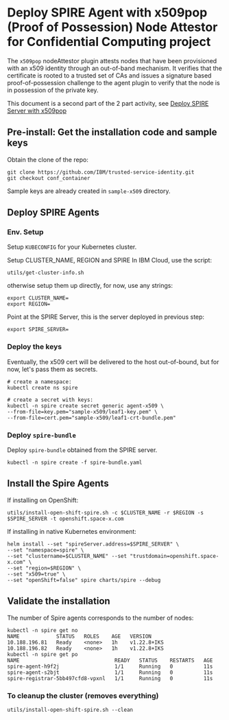 # Deploy SPIRE Agent with x509pop (Proof of Possession) Node Attestor for Confidential Computing project

The `x509pop` nodeAttestor plugin attests nodes that have been provisioned with
an x509 identity through an out-of-band mechanism.
It verifies that the certificate is rooted to a trusted set of CAs
and issues a signature based proof-of-possession challenge to the agent plugin
to verify that the node is in possession of the private key.

This document is a second part of the 2 part activity, see [Deploy SPIRE Server with x509pop](./x509.md)

## Pre-install: Get the installation code and sample keys
Obtain the clone of the repo:

```console
git clone https://github.com/IBM/trusted-service-identity.git
git checkout conf_container
```

Sample keys are already created in `sample-x509` directory.


## Deploy SPIRE Agents

### Env. Setup
Setup `KUBECONFIG` for your Kubernetes cluster.

Setup CLUSTER_NAME, REGION and SPIRE
In IBM Cloud, use the script:

```console
utils/get-cluster-info.sh
```

otherwise setup them up directly, for now, use any strings:
```console
export CLUSTER_NAME=
export REGION=
```

Point at the SPIRE Server, this is the server deployed in previous step:
```console
export SPIRE_SERVER=
```

### Deploy the keys
Eventually, the x509 cert will be delivered to the host out-of-bound, but for now, let's pass them as secrets.

```console
# create a namespace:
kubectl create ns spire

# create a secret with keys:
kubectl -n spire create secret generic agent-x509 \
--from-file=key.pem="sample-x509/leaf1-key.pem" \
--from-file=cert.pem="sample-x509/leaf1-crt-bundle.pem"
```

### Deploy `spire-bundle`
Deploy `spire-bundle` obtained from the SPIRE server.

```console
kubectl -n spire create -f spire-bundle.yaml
```

## Install the Spire Agents

If installing on OpenShift:

```console
utils/install-open-shift-spire.sh -c $CLUSTER_NAME -r $REGION -s $SPIRE_SERVER -t openshift.space-x.com
```

If installing in native Kubernetes environment:

```console
helm install --set "spireServer.address=$SPIRE_SERVER" \
--set "namespace=spire" \
--set "clustername=$CLUSTER_NAME" --set "trustdomain=openshift.space-x.com" \
--set "region=$REGION" \
--set "x509=true" \
--set "openShift=false" spire charts/spire --debug
```

## Validate the installation
The number of Spire agents corresponds to the number of nodes:
```console
kubectl -n spire get no
NAME            STATUS   ROLES    AGE   VERSION
10.188.196.81   Ready    <none>   1h    v1.22.8+IKS
10.188.196.82   Ready    <none>   1h    v1.22.8+IKS
kubectl -n spire get po
NAME                               READY   STATUS    RESTARTS   AGE
spire-agent-h9f2j                  1/1     Running   0          11s
spire-agent-s2bjt                  1/1     Running   0          11s
spire-registrar-5bb497cfd8-vpxnl   1/1     Running   0          11s
```

### To cleanup the cluster (removes everything)

```console
utils/install-open-shift-spire.sh --clean
```
